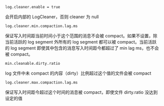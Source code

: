     log.cleaner.enable = true

会开启内部的 LogCleaner，否则 cleaner 为 null

    log.cleaner.min.compaction.lag.ms

保证写入时间距当前时间小于这个范围的消息不会被 compact。如果不设置，除当前活跃的 log segment 外所有的 log segment 都可以被 compact。当前活跃的 log segment 即使其中包含的消息写入时间距今都超过了 min lag ms，也不会被 compact。

    min.cleanable.dirty.ratio

log 文件中未 compact 的内容（dirty）比例超过这个值的文件会被 compact

    log.cleaner.max.compaction.lag.ms

保证写入时间距今超过这个时间的消息被 compact，即使文件 dirty.ratio 没达到设定的值
